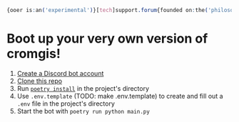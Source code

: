 ```css
{ooer is:an('experimental')}[tech]support.forum{founded on:the('philosophy')}[that]everyone.has{something that:they('can')}[contribute].
```

# Boot up your very own version of cromgis!
1. [Create a Discord bot account](https://discordpy.readthedocs.io/en/latest/discord.html)
2. [Clone this repo](https://docs.github.com/en/free-pro-team@latest/desktop/contributing-and-collaborating-using-github-desktop/cloning-a-repository-from-github-to-github-desktop)
3. Run [`poetry install`](https://python-poetry.org/docs/) in the project's directory
4. Use `.env.template` (TODO: make .env.template) to create and fill out a `.env` file in the project's directory
5. Start the bot with `poetry run python main.py`
